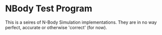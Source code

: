 # NBody Test Program #

This is a seires of N-Body Simulation implementations. They are in no way
perfect, accurate or otherwise 'correct' (for now).
